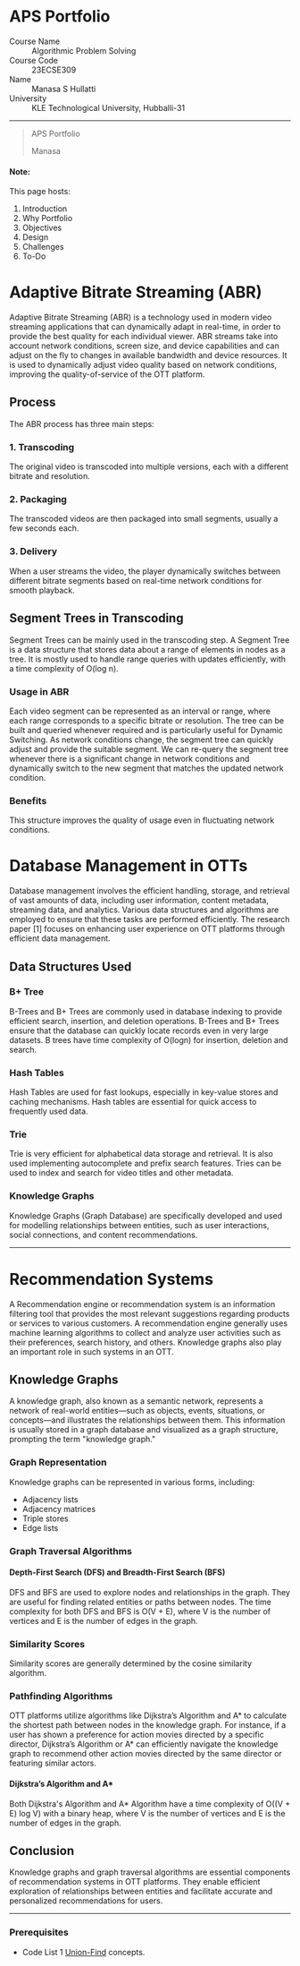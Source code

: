 # APS Portfolio

<dl>
<dt>Course Name</dt>
<dd>Algorithmic Problem Solving</dd>
<dt>Course Code</dt>
<dd>23ECSE309</dd>
<dt>Name</dt>
<dd>Manasa S Hullatti</dd>
<dt>University</dt>
<dd>KLE Technological University, Hubballi-31</dd>
</dl>

* * *

> APS Portfolio
>
> Manasa

#### Note:
This page hosts:

1. Introduction
2. Why Portfolio
3. Objectives
4. Design
5. Challenges
6. To-Do


# Adaptive Bitrate Streaming (ABR)

Adaptive Bitrate Streaming (ABR) is a technology used in modern video streaming applications that can dynamically adapt in real-time, in order to provide the best quality for each individual viewer. ABR streams take into account network conditions, screen size, and device capabilities and can adjust on the fly to changes in available bandwidth and device resources. It is used to dynamically adjust video quality based on network conditions, improving the quality-of-service of the OTT platform.

## Process

The ABR process has three main steps:

### 1. Transcoding
The original video is transcoded into multiple versions, each with a different bitrate and resolution.

### 2. Packaging
The transcoded videos are then packaged into small segments, usually a few seconds each.

### 3. Delivery
When a user streams the video, the player dynamically switches between different bitrate segments based on real-time network conditions for smooth playback.

## Segment Trees in Transcoding

Segment Trees can be mainly used in the transcoding step. A Segment Tree is a data structure that stores data about a range of elements in nodes as a tree. It is mostly used to handle range queries with updates efficiently, with a time complexity of O(log n).

### Usage in ABR

Each video segment can be represented as an interval or range, where each range corresponds to a specific bitrate or resolution. The tree can be built and queried whenever required and is particularly useful for Dynamic Switching. As network conditions change, the segment tree can quickly adjust and provide the suitable segment. We can re-query the segment tree whenever there is a significant change in network conditions and dynamically switch to the new segment that matches the updated network condition.

### Benefits

This structure improves the quality of usage even in fluctuating network conditions.



# Database Management in OTTs

Database management involves the efficient handling, storage, and retrieval of vast amounts of data, including user information, content metadata, streaming data, and analytics. Various data structures and algorithms are employed to ensure that these tasks are performed efficiently. The research paper [1] focuses on enhancing user experience on OTT platforms through efficient data management.

## Data Structures Used

### B+ Tree
B-Trees and B+ Trees are commonly used in database indexing to provide efficient search, insertion, and deletion operations. B-Trees and B+ Trees ensure that the database can quickly locate records even in very large datasets. B trees have time complexity of O(logn) for insertion, deletion and search.

### Hash Tables
Hash Tables are used for fast lookups, especially in key-value stores and caching mechanisms. Hash tables are essential for quick access to frequently used data.

### Trie
Trie is very efficient for alphabetical data storage and retrieval. It is also used implementing autocomplete and prefix search features. Tries can be used to index and search for video titles and other metadata.

### Knowledge Graphs
Knowledge Graphs (Graph Database) are specifically developed and used for modelling relationships between entities, such as user interactions, social connections, and content recommendations.


---

# Recommendation Systems

A Recommendation engine or recommendation system is an information filtering tool that provides the most relevant suggestions regarding products or services to various customers. A recommendation engine generally uses machine learning algorithms to collect and analyze user activities such as their preferences, search history, and others. Knowledge graphs also play an important role in such systems in an OTT.

## Knowledge Graphs

A knowledge graph, also known as a semantic network, represents a network of real-world entities—such as objects, events, situations, or concepts—and illustrates the relationships between them. This information is usually stored in a graph database and visualized as a graph structure, prompting the term "knowledge graph."

### Graph Representation

Knowledge graphs can be represented in various forms, including:
- Adjacency lists
- Adjacency matrices
- Triple stores
- Edge lists

### Graph Traversal Algorithms

#### Depth-First Search (DFS) and Breadth-First Search (BFS)

DFS and BFS are used to explore nodes and relationships in the graph. They are useful for finding related entities or paths between nodes. The time complexity for both DFS and BFS is O(V + E), where V is the number of vertices and E is the number of edges in the graph.

### Similarity Scores

Similarity scores are generally determined by the cosine similarity algorithm.

### Pathfinding Algorithms

OTT platforms utilize algorithms like Dijkstra’s Algorithm and A* to calculate the shortest path between nodes in the knowledge graph. For instance, if a user has shown a preference for action movies directed by a specific director, Dijkstra’s Algorithm or A* can efficiently navigate the knowledge graph to recommend other action movies directed by the same director or featuring similar actors.

#### Dijkstra’s Algorithm and A*

Both Dijkstra's Algorithm and A* Algorithm have a time complexity of O((V + E) log V) with a binary heap, where V is the number of vertices and E is the number of edges in the graph.

## Conclusion

Knowledge graphs and graph traversal algorithms are essential components of recommendation systems in OTT platforms. They enable efficient exploration of relationships between entities and facilitate accurate and personalized recommendations for users.

* * *

### Prerequisites
* Code List 1 [Union-Find](https://github.com/prakashbh/day-today-codes/blob/master/10-union-find-basic.c) concepts.

